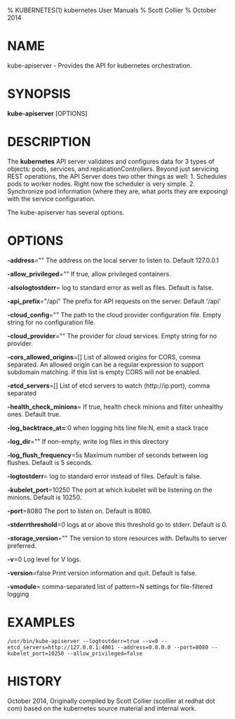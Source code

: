 % KUBERNETES(1) kubernetes User Manuals
% Scott Collier
% October 2014
# NAME
kube-apiserver \- Provides the API for kubernetes orchestration.

# SYNOPSIS
**kube-apiserver** [OPTIONS]

# DESCRIPTION

The **kubernetes** API server validates and configures data for 3 types of objects: pods, services, and replicationControllers. Beyond just servicing REST operations, the API Server does two other things as well: 1. Schedules pods to worker nodes. Right now the scheduler is very simple. 2. Synchronize pod information (where they are, what ports they are exposing) with the service configuration.

The kube-apiserver has several options.

# OPTIONS
**-address**=""
	The address on the local server to listen to. Default 127.0.0.1

**-allow_privileged**=""
	If true, allow privileged containers.

**-alsologtostderr**=
	log to standard error as well as files. Default is false.

**-api_prefix**="/api"
	The prefix for API requests on the server. Default '/api'

**-cloud_config**=""
	The path to the cloud provider configuration file. Empty string for no configuration file.

**-cloud_provider**=""
	The provider for cloud services. Empty string for no provider.

**-cors_allowed_origins**=[]
	List of allowed origins for CORS, comma separated. An allowed origin can be a regular expression to support subdomain matching. If this list is empty CORS will not be enabled.

**-etcd_servers**=[]
	List of etcd servers to watch (http://ip:port), comma separated

**-health_check_minions**=
	If true, health check minions and filter unhealthy ones. Default true.

**-log_backtrace_at=**:0
	when logging hits line file:N, emit a stack trace

**-log_dir**=""
	If non-empty, write log files in this directory

**-log_flush_frequency**=5s
	Maximum number of seconds between log flushes. Default is 5 seconds.

**-logtostderr**=
	log to standard error instead of files. Default is false.

**-kubelet_port**=10250
	The port at which kubelet will be listening on the minions. Default is 10250.

**-port**=8080
	The port to listen on. Default is 8080.

**-stderrthreshold**=0
	logs at or above this threshold go to stderr. Default is 0.

**-storage_version**=""
	The version to store resources with. Defaults to server preferred.

**-v**=0
	Log level for V logs.

**-version**=false
	Print version information and quit. Default is false.

**-vmodule**=
	comma-separated list of pattern=N settings for file-filtered logging

# EXAMPLES
```
/usr/bin/kube-apiserver --logtostderr=true --v=0 --etcd_servers=http://127.0.0.1:4001 --address=0.0.0.0 --port=8080 --kubelet_port=10250 --allow_privileged=false
```
# HISTORY
October 2014, Originally compiled by Scott Collier (scollier at redhat dot com) based
 on the kubernetes source material and internal work.
